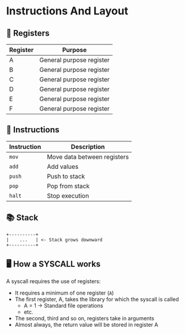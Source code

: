 # Instructions And Layout
## 📝 Registers
| Register | Purpose |
|----------|---------|
| A | General purpose register |
| B | General purpose register |
| C | General purpose register |
| D | General purpose register |
| E | General purpose register |
| F | General purpose register |

## 🔧 Instructions
| Instruction | Description |
|-------------|-------------|
| `mov` | Move data between registers |
| `add` | Add values |
| `push` | Push to stack |
| `pop` | Pop from stack |
| `halt` | Stop execution |

## 📚 Stack
```
+----------+
|    ...   | <- Stack grows downward
+----------+
```

## 🖥️ How a SYSCALL works
A syscall requires the use of registers:

- It requires a minimum of one register (`A`)
- The first register, A, takes the library for which the syscall is called
    - A = 1 → Standard file operations
    - etc.
- The second, third and so on, registers take in arguments
- Almost always, the return value will be stored in register A